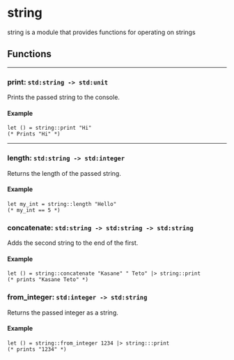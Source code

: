 # string
string is a module that provides functions for operating on strings
## Functions
---
### print: `std:string -> std:unit`
Prints the passed string to the console.
#### Example 
```halcyon
let () = string::print "Hi"
(* Prints "Hi" *)
```
---
### length: `std:string -> std:integer`
Returns the length of the passed string.
#### Example
```halcyon
let my_int = string::length "Hello"
(* my_int == 5 *)
```
### concatenate: `std:string -> std:string -> std:string`
Adds the second string to the end of the first.
#### Example
```halcyon
let () = string::concatenate "Kasane" " Teto" |> string::print
(* prints "Kasane Teto" *)
```
### from_integer: `std:integer -> std:string`
Returns the passed integer as a string.
#### Example
```halcyon
let () = string::from_integer 1234 |> string:::print
(* prints "1234" *)
```

